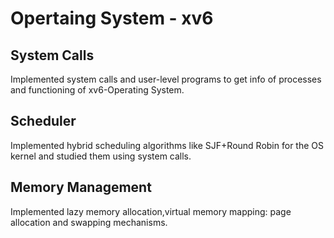 # Opertaing System - xv6

## System Calls 
Implemented system calls and user-level programs to get info of processes and functioning of xv6-Operating System.

## Scheduler
Implemented hybrid scheduling algorithms like SJF+Round Robin for the OS kernel and studied them using system calls.

## Memory Management 
Implemented lazy memory allocation,virtual memory mapping: page allocation and swapping mechanisms.
